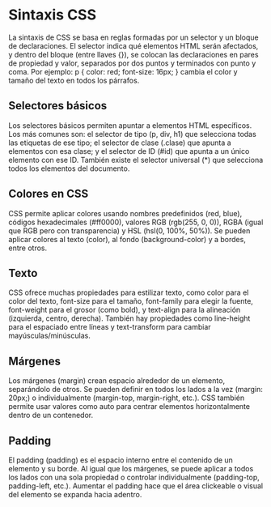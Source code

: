 # Sintaxis CSS

La sintaxis de CSS se basa en reglas formadas por un selector y un bloque de declaraciones. El selector indica qué elementos HTML serán afectados, y dentro del bloque (entre llaves {}), se colocan las declaraciones en pares de propiedad y valor, separados por dos puntos y terminados con punto y coma. Por ejemplo: p { color: red; font-size: 16px; } cambia el color y tamaño del texto en todos los párrafos.

## Selectores básicos

Los selectores básicos permiten apuntar a elementos HTML específicos. Los más comunes son: el selector de tipo (p, div, h1) que selecciona todas las etiquetas de ese tipo; el selector de clase (.clase) que apunta a elementos con esa clase; y el selector de ID (#id) que apunta a un único elemento con ese ID. También existe el selector universal (\*) que selecciona todos los elementos del documento.

## Colores en CSS

CSS permite aplicar colores usando nombres predefinidos (red, blue), códigos hexadecimales (#ff0000), valores RGB (rgb(255, 0, 0)), RGBA (igual que RGB pero con transparencia) y HSL (hsl(0, 100%, 50%)). Se pueden aplicar colores al texto (color), al fondo (background-color) y a bordes, entre otros.

## Texto

CSS ofrece muchas propiedades para estilizar texto, como color para el color del texto, font-size para el tamaño, font-family para elegir la fuente, font-weight para el grosor (como bold), y text-align para la alineación (izquierda, centro, derecha). También hay propiedades como line-height para el espaciado entre líneas y text-transform para cambiar mayúsculas/minúsculas.

## Márgenes

Los márgenes (margin) crean espacio alrededor de un elemento, separándolo de otros. Se pueden definir en todos los lados a la vez (margin: 20px;) o individualmente (margin-top, margin-right, etc.). CSS también permite usar valores como auto para centrar elementos horizontalmente dentro de un contenedor.

## Padding

El padding (padding) es el espacio interno entre el contenido de un elemento y su borde. Al igual que los márgenes, se puede aplicar a todos los lados con una sola propiedad o controlar individualmente (padding-top, padding-left, etc.). Aumentar el padding hace que el área clickeable o visual del elemento se expanda hacia adentro.
